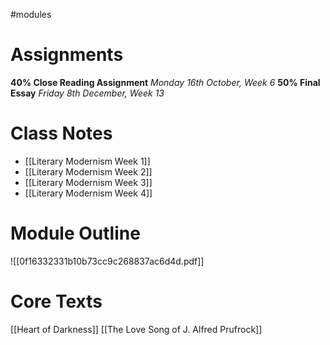 #modules
# Assignments

**40% Close Reading Assignment** *Monday 16th October, Week 6*
**50% Final Essay** *Friday 8th December, Week 13*
# Class Notes

 - [[Literary Modernism Week 1]]
 - [[Literary Modernism Week 2]] 
 - [[Literary Modernism Week 3]] 
 - [[Literary Modernism Week 4]] 

# Module Outline

![[0f16332331b10b73cc9c268837ac6d4d.pdf]]

# Core Texts

[[Heart of Darkness]] 
[[The Love Song of J. Alfred Prufrock]] 